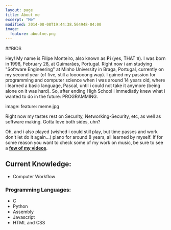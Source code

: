 ```yaml
---
layout: page
title: About me
excerpt: "Me"
modified: 2014-08-08T19:44:38.564948-04:00
image:
  feature: aboutme.png
---
```


##BIOS

Hey!
My name is Filipe Monteiro, also known as **Pi** (yes, THAT π). I was born in 1998, February 28, at Guimarães, Portugal. Right now i am studying "Software Engineering" at Minho University in Braga, Portugal, currently on my second year (of five, still  a loooooong way). I gained my passion for programming and computer science when i was around 14 years old, where i learned a basic language, Pascal, until i could not take it anymore (being alone on it was hard). So, after ending High School i immediatly knew what i wanted to do in the future: PROGRAMMING.

image:
	feature: meme.jpg

Right now my tastes rest on Security, Networking-Security, etc, as well as software making. Gotta love both sides, uhn?

Oh, and i also played (wished i could still play, but time passes and work don't let do it again...) piano for around 8 years, all learned by myself. If for some reason you want to check some of my work on music, be sure to see a [**few of my videos**](https://www.youtube.com/user/Pimonteiro1/videos/).

## Current Knowledge:

* Computer Workflow

### Programming Languages:

* C
* Python
* Assembly
* Javascript
* HTML and CSS

<!-- [^1]: Example: *domain.com/category-name/post-title* -->
